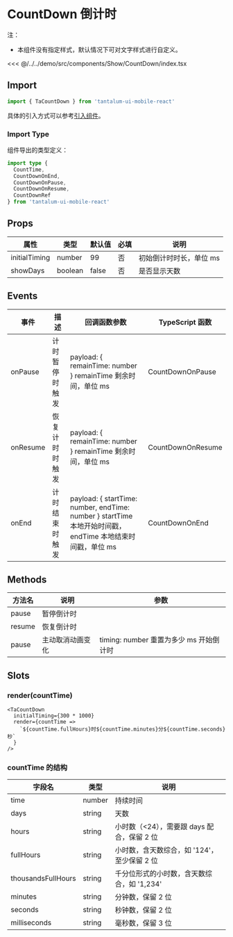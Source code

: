# CountDown 倒计时

注：

- 本组件没有指定样式，默认情况下可对文字样式进行自定义。

<CodeDemo name="CountDown">

<<< @/../../demo/src/components/Show/CountDown/index.tsx

</CodeDemo>

## Import

```js
import { TaCountDown } from 'tantalum-ui-mobile-react'
```

具体的引入方式可以参考[引入组件](../guide/import.md)。

### Import Type

组件导出的类型定义：

```ts
import type {
  CountTime,
  CountDownOnEnd,
  CountDownOnPause,
  CountDownOnResume,
  CountDownRef
} from 'tantalum-ui-mobile-react'
```

## Props

| 属性          | 类型    | 默认值 | 必填 | 说明                    |
| ------------- | ------- | ------ | ---- | ----------------------- |
| initialTiming | number  | 99     | 否   | 初始倒计时时长，单位 ms |
| showDays      | boolean | false  | 否   | 是否显示天数            |

## Events

| 事件     | 描述           | 回调函数参数                                                                                              | TypeScript 函数   |
| -------- | -------------- | --------------------------------------------------------------------------------------------------------- | ----------------- |
| onPause  | 计时暂停时触发 | payload: { remainTime: number } remainTime 剩余时间，单位 ms                                              | CountDownOnPause  |
| onResume | 恢复计时时触发 | payload: { remainTime: number } remainTime 剩余时间，单位 ms                                              | CountDownOnResume |
| onEnd    | 计时结束时触发 | payload: { startTime: number, endTime: number } startTime 本地开始时间戳，endTime 本地结束时间戳，单位 ms | CountDownOnEnd    |

## Methods

| 方法名 | 说明             | 参数                                    |
| ------ | ---------------- | --------------------------------------- |
| pause  | 暂停倒计时       |                                         |
| resume | 恢复倒计时       |                                         |
| pause  | 主动取消动画变化 | timing: number 重置为多少 ms 开始倒计时 |

## Slots

### render(countTime)

```tsx
<TaCountDown
  initialTiming={300 * 1000}
  render={countTime =>
    `${countTime.fullHours}时${countTime.minutes}分${countTime.seconds}秒`
  }
/>
```

### countTime 的结构

| 字段名             | 类型   | 说明                                        |
| ------------------ | ------ | ------------------------------------------- |
| time               | number | 持续时间                                    |
| days               | string | 天数                                        |
| hours              | string | 小时数（<24），需要跟 days 配合，保留 2 位  |
| fullHours          | string | 小时数，含天数综合，如 '124'，至少保留 2 位 |
| thousandsFullHours | string | 千分位形式的小时数，含天数综合，如 '1,234'  |
| minutes            | string | 分钟数，保留 2 位                           |
| seconds            | string | 秒钟数，保留 2 位                           |
| milliseconds       | string | 毫秒数，保留 3 位                           |
